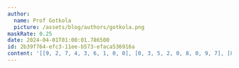 ```yaml
---
author:
  name: Prof Gotkola
  picture: /assets/blog/authors/gotkola.png
maskRate: 0.25
date: 2024-04-01T01:00:01.786500
id: 2b39f764-efc3-11ee-b573-efaca536916a
content: '[[9, 2, 7, 4, 3, 6, 1, 0, 0], [0, 3, 5, 2, 0, 8, 0, 9, 7], [8, 6, 1, 9, 5, 7, 4, 0, 2], [0, 4, 8, 5, 6, 2, 3, 0, 9], [6, 5, 9, 3, 4, 1, 0, 0, 8], [0, 0, 3, 7, 8, 9, 5, 4, 6], [5, 8, 4, 0, 0, 3, 0, 0, 1], [3, 0, 2, 1, 0, 5, 8, 6, 4], [1, 9, 6, 8, 2, 4, 0, 5, 0]]'
---
```

